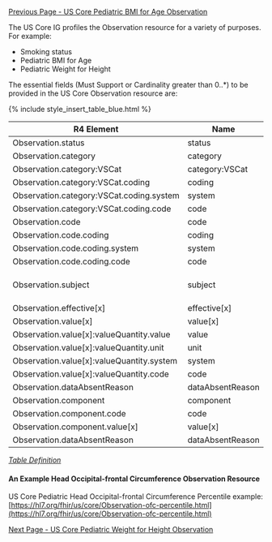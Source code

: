 [Previous Page - US Core Pediatric BMI for Age Observation](USCorePediatricBMIforAgeObservation.html)

The US Core IG profiles the Observation resource for a variety of purposes. For example:
- Smoking status
- Pediatric BMI for Age
- Pediatric Weight for Height

The essential fields (Must Support or Cardinality greater than 0..*) to be provided in the US Core Observation resource are:

{% include style_insert_table_blue.html %}

| R4 Element                                 | Name              | Cardinality | Type                               |
|--------------------------------------------|-------------------|:-----------:|------------------------------------|
|  Observation.status                        |  status           |     1..1    | code                               |
|  Observation.category                      |  category         |     1..*    | (Slice Definition)                 |
|  Observation.category:VSCat                |  category:VSCat   |     1..1    | CodeableConcept                    |
|  Observation.category:VSCat.coding         |  coding           |     1..*    | Coding                             |
|  Observation.category:VSCat.coding.system  |  system           |     1..1    | uri                                |
|  Observation.category:VSCat.coding.code    |  code             |     1..1    | code                               |
|  Observation.code                          |  code             |     1..1    | CodeableConcept                    |
|  Observation.code.coding                   |  coding           |     1..*    | Coding                             |
|  Observation.code.coding.system            |  system           |     1..1    | uri                                |
|  Observation.code.coding.code              |  code             |     1..1    | code                               |
|  Observation.subject                       |  subject          |     1..1    | Reference(US Core Patient Profile) |
|  Observation.effective[x]                  |  effective[x]     |     1..1    |                                    |
|  Observation.value[x]                      |  value[x]         |     0..1    | (Slice Definition)                 |
|  Observation.value[x]:valueQuantity.value  |  value            |     1..1    | decimal                            |
|  Observation.value[x]:valueQuantity.unit   |  unit             |     1..1    | string                             |
|  Observation.value[x]:valueQuantity.system |  system           |     1..1    | uri                                |
|  Observation.value[x]:valueQuantity.code   |  code             |     1..1    | code                               |
|  Observation.dataAbsentReason              |  dataAbsentReason |     0..1    | CodeableConcept                    |
|  Observation.component                     |  component        |     0..*    | BackboneElement                    |
|  Observation.component.code                |  code             |     1..1    | CodeableConcept                    |
|  Observation.component.value[x]            |  value[x]         |     0..1    |                                    |
|  Observation.dataAbsentReason              |  dataAbsentReason |     0..1    | CodeableConcept                    |

<i>[Table Definition](index.html#mapping-adjudicated-claims-and-encounter-information-to-clinical-resources)</i>

#### An Example Head Occipital-frontal Circumference Observation Resource

US Core Pediatric Head Occipital-frontal Circumference Percentile example: [https://hl7.org/fhir/us/core/Observation-ofc-percentile.html](https://hl7.org/fhir/us/core/Observation-ofc-percentile.html)


[Next Page - US Core Pediatric Weight for Height Observation](USCorePediatricWeightforHeightObservation.html)
